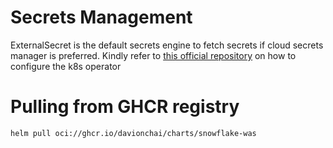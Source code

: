 # Secrets Management
ExternalSecret is the default secrets engine to fetch secrets if cloud secrets manager is preferred. Kindly refer to [this official repository](https://github.com/external-secrets/external-secrets) on how to configure the k8s operator

# Pulling from GHCR registry

```helm
helm pull oci://ghcr.io/davionchai/charts/snowflake-was
```
